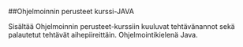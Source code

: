 ##Ohjelmoinnin perusteet kurssi-JAVA

Sisältää Ohjelmoinnin perusteet-kurssiin kuuluvat tehtävänannot sekä palautetut tehtävät aihepiireittäin.
Ohjelmointikielenä Java.